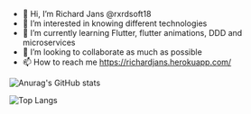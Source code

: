 - 👋 Hi, I’m Richard Jans @rxrdsoft18
- 👀 I’m interested in knowing different technologies
- 🌱 I’m currently learning Flutter, flutter animations, DDD and microservices
- 💞️ I’m looking to collaborate as much as possible
- 📫 How to reach me https://richardjans.herokuapp.com/

<!---
rxrdsoft18/rxrdsoft18 is a ✨ special ✨ repository because its `README.md` (this file) appears on your GitHub profile.
You can click the Preview link to take a look at your changes.
--->

![Anurag's GitHub stats](https://github-readme-stats.vercel.app/api?username=rxrdsoft18&bg_color=071A2C&icon_color=4194FD&show_icons=true&count_private=true&theme=tokyonight&line_height=27&text_color=FFFFFF)


![Top Langs](https://github-readme-stats.vercel.app/api/top-langs/?username=rxrdsoft18&bg_color=071A2C&text_color=FFFFFF&layout=compact)
